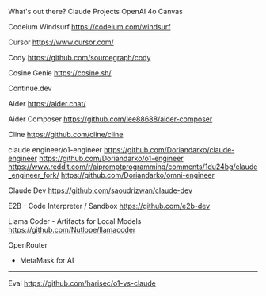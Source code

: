 What's out there?
Claude Projects
OpenAI 4o Canvas

Codeium Windsurf
https://codeium.com/windsurf

Cursor
https://www.cursor.com/

Cody
https://github.com/sourcegraph/cody

Cosine Genie
https://cosine.sh/

Continue.dev

Aider
https://aider.chat/

Aider Composer
https://github.com/lee88688/aider-composer


Cline
https://github.com/cline/cline


claude engineer/o1-engineer
https://github.com/Doriandarko/claude-engineer
https://github.com/Doriandarko/o1-engineer
https://www.reddit.com/r/aipromptprogramming/comments/1du24bg/claude_engineer_fork/
https://github.com/Doriandarko/omni-engineer

Claude Dev
https://github.com/saoudrizwan/claude-dev

E2B - Code Interpreter / Sandbox
https://github.com/e2b-dev

Llama Coder - Artifacts for Local Models
https://github.com/Nutlope/llamacoder

OpenRouter
- MetaMask for AI


---
Eval
https://github.com/harisec/o1-vs-claude